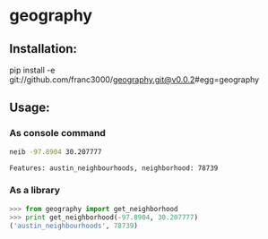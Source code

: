 # geography

## Installation:
pip install -e git://github.com/franc3000/geography.git@v0.0.2#egg=geography

## Usage:

### As console command
```bash
neib -97.8904 30.207777
```
```
Features: austin_neighbourhoods, neighborhood: 78739
```

### As a library
```python
>>> from geography import get_neighborhood
>>> print get_neighborhood(-97.8904, 30.207777)
('austin_neighbourhoods', 78739)
```
